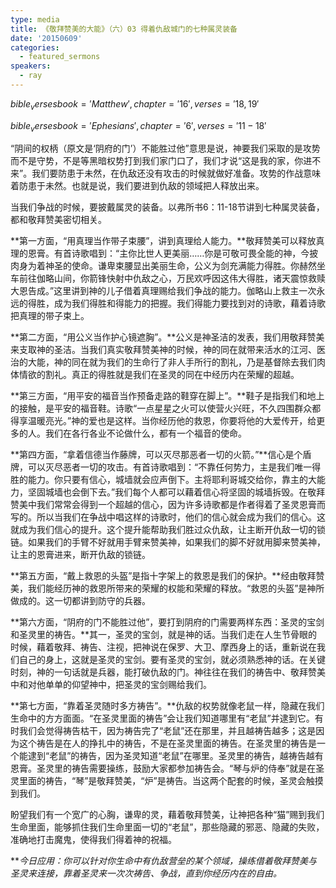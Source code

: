 ```yaml
---
type: media
title: 《敬拜赞美的大能》（六）03 得着仇敌城门的七种属灵装备
date: '20150609'
categories:
  - featured_sermons
speakers:
  - ray
---
```

$bible_verses book='Matthew', chapter='16', verses='18,19'$

$bible_verses book='Ephesians', chapter='6', verses='11-18'$

“阴间的权柄（原文是‘阴府的门’）不能胜过他”意思是说，神要我们采取的是攻势而不是守势，不是等黑暗权势打到我们家门口了，我们才说“这是我的家，你进不来”。我们要防患于未然，在仇敌还没有攻击的时候就做好准备。攻势的作战意味着防患于未然。也就是说，我们要进到仇敌的领域把人释放出来。

当我们争战的时候，要披戴属灵的装备。以弗所书6：11-18节讲到七种属灵装备，都和敬拜赞美密切相关。

**第一方面，“用真理当作带子束腰”，讲到真理给人能力。**敬拜赞美可以释放真理的恩膏。有首诗歌唱到：“主你比世人更美丽……你是可敬可畏全能的神，今披肉身为着神圣的使命。谦卑束腰显出美丽生命，公义为剑充满能力得胜。你赫然坐车前往伽略山间，你箭锋快射中仇敌之心，万民欢呼因这伟大得胜，诸天震惊救赎大恩告成。”这里讲到神的儿子借着真理赐给我们争战的能力。伽略山上救主一次永远的得胜，成为我们得胜和得能力的把握。我们得能力要找到对的诗歌，藉着诗歌把真理的带子束上。

**第二方面，“用公义当作护心镜遮胸”。**公义是神圣洁的发表，我们用敬拜赞美来支取神的圣洁。当我们真实敬拜赞美神的时候，神的同在就带来活水的江河、医治的大能，神的同在就为我们的生命行了非人手所行的割礼，乃是基督除去我们肉体情欲的割礼。真正的得胜就是我们在圣灵的同在中经历内在荣耀的超越。

**第三方面，“用平安的福音当作预备走路的鞋穿在脚上”。**鞋子是指我们和地上的接触，是平安的福音鞋。诗歌“一点星星之火可以使营火兴旺，不久四围群众都得享温暖亮光。”神的爱也是这样。当你经历他的救恩，你要将他的大爱传开，给更多的人。我们在各行各业不论做什么，都有一个福音的使命。

**第四方面，“拿着信德当作藤牌，可以灭尽那恶者一切的火箭。”**信心是个盾牌，可以灭尽恶者一切的攻击。有首诗歌唱到：“不靠任何势力，主是我们唯一得胜的能力。你只要有信心，城墙就会应声倒下。主将耶利哥城交给你，靠主的大能力，坚固城墙也会倒下去。”我们每个人都可以藉着信心将坚固的城墙拆毁。在敬拜赞美中我们常常会得到一个超越的信心，因为许多诗歌都是作者得着了圣灵恩膏而写的。所以当我们在争战中唱这样的诗歌时，他们的信心就会成为我们的信心。这就成为我们信心的提升。这个提升能帮助我们胜过众仇敌，让主断开仇敌一切的锁链。如果我们的手臂不好就用手臂来赞美神，如果我们的脚不好就用脚来赞美神，让主的恩膏进来，断开仇敌的锁链。

**第五方面，“戴上救恩的头盔”是指十字架上的救恩是我们的保护。**经由敬拜赞美，我们能经历神的救恩所带来的荣耀的权能和荣耀的释放。“救恩的头盔”是神所做成的。这一切都讲到防守的兵器。

**第六方面，“阴府的门不能胜过他”，要打到阴府的门需要两样东西：圣灵的宝剑和圣灵里的祷告。**其一，圣灵的宝剑，就是神的话。当我们走在人生节骨眼的时候，藉着敬拜、祷告、注视，把神说在保罗、大卫、摩西身上的话，重新说在我们自己的身上，这就是圣灵的宝剑。要有圣灵的宝剑，就必须熟悉神的话。在关键时刻，神的一句话就是兵器，能打破仇敌的门。神往往在我们的祷告中、敬拜赞美中和对他单单的仰望神中，把圣灵的宝剑赐给我们。

**第七方面，“靠着圣灵随时多方祷告”。**仇敌的权势就像老鼠一样，隐藏在我们生命中的方方面面。“在圣灵里面的祷告”会让我们知道哪里有“老鼠”并逮到它。有时我们会觉得祷告枯干，因为祷告完了“老鼠”还在那里，并且越祷告越多；这是因为这个祷告是在人的挣扎中的祷告，不是在圣灵里面的祷告。在圣灵里的祷告是一个能逮到“老鼠”的祷告，因为圣灵知道“老鼠”在哪里。圣灵里的祷告，越祷告越有恩膏。圣灵里的祷告需要操练，鼓励大家都参加祷告会。“琴与炉的侍奉”就是在圣灵里面的祷告，“琴”是敬拜赞美，“炉”是祷告。当这两个配套的时候，圣灵会触摸到我们。

盼望我们有一个宽广的心胸，谦卑的灵，藉着敬拜赞美，让神把各种“猫”赐到我们生命里面，能够抓住我们生命里面一切的“老鼠”，那些隐藏的邪恶、隐藏的失败，准确地打击魔鬼，使得我们得着神的祝福。

***今日应用：*你可以针对你生命中有仇敌营垒的某个领域，操练借着敬拜赞美与圣灵来连接，靠着圣灵来一次次祷告、争战，直到你经历内在的自由。**
